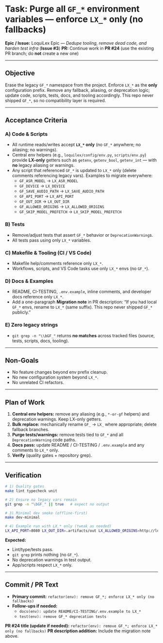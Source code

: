 # Task: Purge all `GF_*` environment variables — enforce `LX_*` only (no fallbacks)

**Epic / Issue:** LoquiLex Epic — *Dedupe tooling, remove dead code, and harden test infra* (**Issue #3**)
**PR:** Continue work in **PR #24** (use the existing PR branch; do **not** create a new one)

---

## Objective
Erase the legacy `GF_*` namespace from the project. Enforce `LX_*` as the **only** configuration prefix. Remove any fallback, aliasing, or deprecation logic; update code, scripts, tests, docs, and tooling accordingly. This repo never shipped `GF_*`, so no compatibility layer is required.

---

## Acceptance Criteria

### A) Code & Scripts
- All runtime reads/writes accept **`LX_*` only** (no `GF_*` anywhere; no aliasing; no warnings).
- Central env helpers (e.g., `loquilex/config/env.py`, `scripts/env.py`) provide **LX-only** getters such as `getenv`, `getenv_bool`, `getenv_int` — with **no** legacy aliasing or warnings.
- Any script that referenced `GF_*` is updated to `LX_*` only (delete comments referencing legacy vars). Examples to migrate everywhere:
  - `GF_ASR_MODEL` → `LX_ASR_MODEL`
  - `GF_DEVICE` → `LX_DEVICE`
  - `GF_SAVE_AUDIO_PATH` → `LX_SAVE_AUDIO_PATH`
  - `GF_API_PORT` → `LX_API_PORT`
  - `GF_OUT_DIR` → `LX_OUT_DIR`
  - `GF_ALLOWED_ORIGINS` → `LX_ALLOWED_ORIGINS`
  - `GF_SKIP_MODEL_PREFETCH` → `LX_SKIP_MODEL_PREFETCH`

### B) Tests
- Remove/adjust tests that assert `GF_*` behavior or `DeprecationWarning`s.
- All tests pass using only `LX_*` variables.

### C) Makefile & Tooling (CI / VS Code)
- Makefile help/comments reference only `LX_*`.
- Workflows, scripts, and VS Code tasks use only `LX_*` envs (no `GF_*`).

### D) Docs & Examples
- README, CI-TESTING, `.env.example`, inline comments, and developer docs reference only `LX_*`.
- Add a one-paragraph **Migration note** in PR description: “If you had local `GF_*` envs, rename to `LX_*` (same suffix). This repo never shipped `GF_*` publicly.”

### E) Zero legacy strings
- `git grep -n "\\bGF_"` returns **no matches** across tracked files (source, tests, scripts, docs, tooling).

---

## Non-Goals
- No feature changes beyond env prefix cleanup.
- No new configuration system beyond `LX_*`.
- No unrelated CI refactors.

---

## Plan of Work
1) **Central env helpers:** remove any aliasing (e.g., `*-or-gf` helpers) and deprecation warnings. Keep LX-only getters.
2) **Bulk replace:** mechanically rename `GF_` → `LX_` where appropriate; delete fallback branches.
3) **Purge tests/warnings:** remove tests tied to `GF_*` and all `DeprecationWarning` code paths.
4) **Docs pass:** update README / CI-TESTING / `.env.example` and any comments to `LX_*` only.
5) **Verify** (quality gates + repository grep).

---

## Verification

```bash
# 1) Quality gates
make lint typecheck unit

# 2) Ensure no legacy vars remain
git grep -n "\bGF_" || true   # expect no output

# 3) Minimal dev smoke (offline-first)
make dev-minimal

# 4) Example run with LX_* only (tweak as needed)
LX_API_PORT=8080 LX_OUT_DIR=.artifacts/out LX_ALLOWED_ORIGINS=http://localhost:5173   make run-ci-mode || true
```

**Expected:**
- Lint/type/tests pass.
- `git grep` prints nothing (no `GF_*`).
- No deprecation warnings in test output.
- App/scripts respect `LX_*` only.

---

## Commit / PR Text

- **Primary commit:** `refactor(env): remove GF_*; enforce LX_* only (no fallbacks)`
- **Follow-ups if needed:**
  - `docs(env): update README/CI-TESTING/.env.example to LX_*`
  - `test(env): remove GF_* deprecation tests`

**PR #24 title (update if needed):** `refactor(env): remove GF_*; enforce LX_* only (no fallbacks)`
**PR description addition:** Include the migration note above.
